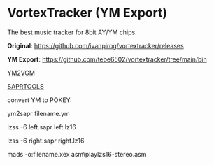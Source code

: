 # VortexTracker (YM Export)

The best music tracker for 8bit AY/YM chips.

**Original**: https://github.com/ivanpirog/vortextracker/releases

**YM Export**: https://github.com/tebe6502/vortextracker/tree/main/bin

[YM2VGM](https://github.com/QuinnPainter/YMtoVGM)

[SAPRTOOLS](https://github.com/ivop/saprtools)

convert YM to POKEY:

ym2sapr filename.ym

lzss -6 left.sapr left.lz16

lzss -6 right.sapr right.lz16

mads -o:filename.xex asm\playlzs16-stereo.asm




